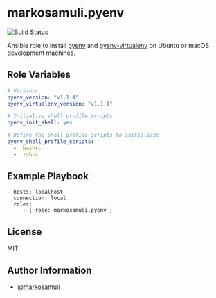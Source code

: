 markosamuli.pyenv
=================

[![Build Status](https://travis-ci.org/markosamli/ansible-pyenv.svg?branch=master)](https://travis-ci.org/markosamuli/ansible-pyenv)

Ansible role to install [pyenv](https://github.com/pyenv/pyenv) and [pyenv-virtualenv](https://github.com/pyenv/pyenv-virtualenv) on Ubuntu or macOS development machines.

Role Variables
--------------

```yaml
# Versions
pyenv_version: "v1.1.4"
pyenv_virtualenv_version: "v1.1.1"

# Initialize shell profile scripts
pyenv_init_shell: yes

# Define the shell profile scripts to initialiaze
pyenv_shell_profile_scripts:
  - .bashrc
  - .zshrc
```

Example Playbook
----------------

    - hosts: localhost
      connection: local
      roles:
         - { role: markosamuli.pyenv }

License
-------

MIT

Author Information
------------------

- [@markosamuli](https://github.com/markosamuli)
